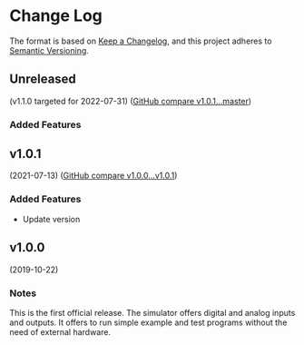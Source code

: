 # Change Log

The format is based on [Keep a Changelog](https://keepachangelog.com/en/1.0.0/),
and this project adheres to [Semantic Versioning](https://semver.org/spec/v2.0.0.html).


## Unreleased
(v1.1.0 targeted for 2022-07-31) ([GitHub compare v1.0.1...master](https://github.com/eeros-project/sim-eeros/compare/v1.0.1...master))

### Added Features


## v1.0.1
(2021-07-13) ([GitHub compare v1.0.0...v1.0.1](https://github.com/eeros-project/sim-eeros/compare/v1.0.0...v1.0.1))

### Added Features
* Update version


## v1.0.0
(2019-10-22)

### Notes
This is the first official release. The simulator offers digital and analog
inputs and outputs. It offers to run simple example and test programs without
the need of external hardware.

